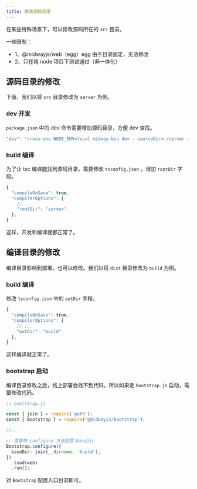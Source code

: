 ```yaml
---
title: 修改源码目录
---
```


在某些特殊场景下，可以修改源码所在的 `src` 目录。


一些限制：

- 1、@midwayjs/web（egg）egg 由于目录固定，无法修改
- 2、只在纯 node 项目下测试通过（非一体化）

## 源码目录的修改

下面，我们以将 `src` 目录修改为 `server` 为例。

### dev 开发

`package.json` 中的 dev 命令需要增加源码目录，方便 dev 查找。

```typescript
"dev": "cross-env NODE_ENV=local midway-bin dev --sourceDir=./server --ts",
```

### build 编译

为了让 tsc 编译能找到源码目录，需要修改 `tsconfig.json` ，增加 `rootDir` 字段。

```typescript
{
  "compileOnSave": true,
  "compilerOptions": {
    // ...
    "rootDir": "server"
  },
}
```

这样，开发和编译就都正常了。


## 编译目录的修改

编译目录影响到部署，也可以修改。我们以将 `dist` 目录修改为 `build` 为例。

### build 编译

修改 `tsconfig.json` 中的 `outDir` 字段。

```typescript
{
  "compileOnSave": true,
  "compilerOptions": {
    // ...
    "outDir": "build"
  },
}
```

这样编译就正常了。


### bootstrap 启动



编译目录修改之后，线上部署会找不到代码，所以如果走 `bootstrap.js` 启动，需要修改代码。

```typescript
// bootstrap.js

const { join } = require('path');
const { Bootstrap } = require('@midwayjs/bootstrap');

//...

// 需要用 configure 方法配置 baseDir
Bootstrap.configure({
  baseDir: join(__dirname, 'build'),
})
  .load(web)
  .run();
```

对 `Bootstrap` 配置入口目录即可。
